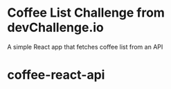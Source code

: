 # Coffee List Challenge from devChallenge.io

A simple React app that fetches coffee list from an API

# coffee-react-api
